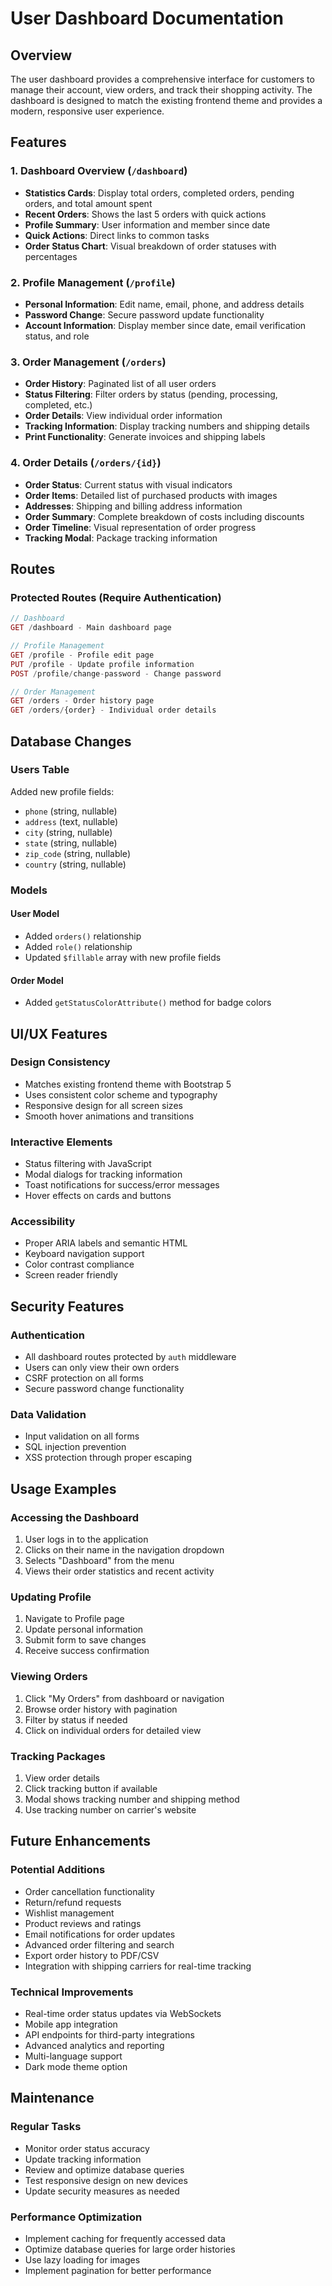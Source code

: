 # User Dashboard Documentation

## Overview
The user dashboard provides a comprehensive interface for customers to manage their account, view orders, and track their shopping activity. The dashboard is designed to match the existing frontend theme and provides a modern, responsive user experience.

## Features

### 1. Dashboard Overview (`/dashboard`)
- **Statistics Cards**: Display total orders, completed orders, pending orders, and total amount spent
- **Recent Orders**: Shows the last 5 orders with quick actions
- **Profile Summary**: User information and member since date
- **Quick Actions**: Direct links to common tasks
- **Order Status Chart**: Visual breakdown of order statuses with percentages

### 2. Profile Management (`/profile`)
- **Personal Information**: Edit name, email, phone, and address details
- **Password Change**: Secure password update functionality
- **Account Information**: Display member since date, email verification status, and role

### 3. Order Management (`/orders`)
- **Order History**: Paginated list of all user orders
- **Status Filtering**: Filter orders by status (pending, processing, completed, etc.)
- **Order Details**: View individual order information
- **Tracking Information**: Display tracking numbers and shipping details
- **Print Functionality**: Generate invoices and shipping labels

### 4. Order Details (`/orders/{id}`)
- **Order Status**: Current status with visual indicators
- **Order Items**: Detailed list of purchased products with images
- **Addresses**: Shipping and billing address information
- **Order Summary**: Complete breakdown of costs including discounts
- **Order Timeline**: Visual representation of order progress
- **Tracking Modal**: Package tracking information

## Routes

### Protected Routes (Require Authentication)
```php
// Dashboard
GET /dashboard - Main dashboard page

// Profile Management
GET /profile - Profile edit page
PUT /profile - Update profile information
POST /profile/change-password - Change password

// Order Management
GET /orders - Order history page
GET /orders/{order} - Individual order details
```

## Database Changes

### Users Table
Added new profile fields:
- `phone` (string, nullable)
- `address` (text, nullable)
- `city` (string, nullable)
- `state` (string, nullable)
- `zip_code` (string, nullable)
- `country` (string, nullable)

### Models

#### User Model
- Added `orders()` relationship
- Added `role()` relationship
- Updated `$fillable` array with new profile fields

#### Order Model
- Added `getStatusColorAttribute()` method for badge colors

## UI/UX Features

### Design Consistency
- Matches existing frontend theme with Bootstrap 5
- Uses consistent color scheme and typography
- Responsive design for all screen sizes
- Smooth hover animations and transitions

### Interactive Elements
- Status filtering with JavaScript
- Modal dialogs for tracking information
- Toast notifications for success/error messages
- Hover effects on cards and buttons

### Accessibility
- Proper ARIA labels and semantic HTML
- Keyboard navigation support
- Color contrast compliance
- Screen reader friendly

## Security Features

### Authentication
- All dashboard routes protected by `auth` middleware
- Users can only view their own orders
- CSRF protection on all forms
- Secure password change functionality

### Data Validation
- Input validation on all forms
- SQL injection prevention
- XSS protection through proper escaping

## Usage Examples

### Accessing the Dashboard
1. User logs in to the application
2. Clicks on their name in the navigation dropdown
3. Selects "Dashboard" from the menu
4. Views their order statistics and recent activity

### Updating Profile
1. Navigate to Profile page
2. Update personal information
3. Submit form to save changes
4. Receive success confirmation

### Viewing Orders
1. Click "My Orders" from dashboard or navigation
2. Browse order history with pagination
3. Filter by status if needed
4. Click on individual orders for detailed view

### Tracking Packages
1. View order details
2. Click tracking button if available
3. Modal shows tracking number and shipping method
4. Use tracking number on carrier's website

## Future Enhancements

### Potential Additions
- Order cancellation functionality
- Return/refund requests
- Wishlist management
- Product reviews and ratings
- Email notifications for order updates
- Advanced order filtering and search
- Export order history to PDF/CSV
- Integration with shipping carriers for real-time tracking

### Technical Improvements
- Real-time order status updates via WebSockets
- Mobile app integration
- API endpoints for third-party integrations
- Advanced analytics and reporting
- Multi-language support
- Dark mode theme option

## Maintenance

### Regular Tasks
- Monitor order status accuracy
- Update tracking information
- Review and optimize database queries
- Test responsive design on new devices
- Update security measures as needed

### Performance Optimization
- Implement caching for frequently accessed data
- Optimize database queries for large order histories
- Use lazy loading for images
- Implement pagination for better performance 